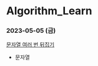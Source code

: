 # Algorithm_Learn
### 2023-05-05 (금)
[문자열 여러 번 뒤집기](https://school.programmers.co.kr/learn/courses/30/lessons/181913)
- 문자열
